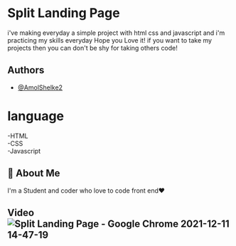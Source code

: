 # Split Landing Page

i've making everyday a simple project with html css and javascript and i'm practicing my skills everyday
Hope you Love it! if you want to take my projects then you can don't be shy for taking others code!

## Authors

- [@AmolShelke2](https://www.github.com/AmolShelke2)

# language

-HTML  
-CSS  
-Javascript

## 🚀 About Me

I'm a Student and coder who love to code front end❤️

## Video![Split Landing Page - Google Chrome 2021-12-11 14-47-19](https://user-images.githubusercontent.com/95171638/145682707-b0b1f20a-df86-4742-b387-706b7c7374f7.gif)
